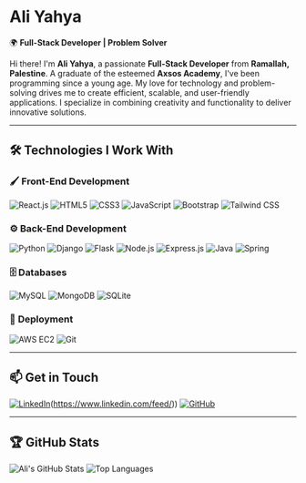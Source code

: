 # Ali  Yahya  
🌍 **Full-Stack Developer | Problem Solver**

Hi there! I'm **Ali Yahya**, a passionate **Full-Stack Developer** from **Ramallah, Palestine**. A graduate of the esteemed **Axsos Academy**, I've been programming since a young age. My love for technology and problem-solving drives me to create efficient, scalable, and user-friendly applications. I specialize in combining creativity and functionality to deliver innovative solutions.

---

## 🛠️ **Technologies I Work With**

### 🖌️ **Front-End Development**
![React.js](https://img.shields.io/badge/-React.js-61DAFB?style=for-the-badge&logo=react&logoColor=black)
![HTML5](https://img.shields.io/badge/-HTML-E34F26?style=for-the-badge&logo=html5&logoColor=white)
![CSS3](https://img.shields.io/badge/-CSS-1572B6?style=for-the-badge&logo=css3&logoColor=white)
![JavaScript](https://img.shields.io/badge/-JavaScript-F7DF1E?style=for-the-badge&logo=javascript&logoColor=black)
![Bootstrap](https://img.shields.io/badge/-Bootstrap-7952B3?style=for-the-badge&logo=bootstrap&logoColor=white)
![Tailwind CSS](https://img.shields.io/badge/-Tailwind_CSS-38B2AC?style=for-the-badge&logo=tailwind-css&logoColor=white)

### ⚙️ **Back-End Development**
![Python](https://img.shields.io/badge/-Python-3776AB?style=for-the-badge&logo=python&logoColor=white)
![Django](https://img.shields.io/badge/-Django-092E20?style=for-the-badge&logo=django&logoColor=white)
![Flask](https://img.shields.io/badge/-Flask-000000?style=for-the-badge&logo=flask&logoColor=white)
![Node.js](https://img.shields.io/badge/-Node.js-339933?style=for-the-badge&logo=node.js&logoColor=white)
![Express.js](https://img.shields.io/badge/-Express.js-000000?style=for-the-badge&logo=express&logoColor=white)
![Java](https://img.shields.io/badge/-Java-007396?style=for-the-badge&logo=java&logoColor=white)
![Spring](https://img.shields.io/badge/-Spring-6DB33F?style=for-the-badge&logo=spring&logoColor=white)

### 🗄️ **Databases**
![MySQL](https://img.shields.io/badge/-MySQL-4479A1?style=for-the-badge&logo=mysql&logoColor=white)
![MongoDB](https://img.shields.io/badge/-MongoDB-47A248?style=for-the-badge&logo=mongodb&logoColor=white)
![SQLite](https://img.shields.io/badge/-SQLite-003B57?style=for-the-badge&logo=sqlite&logoColor=white)

### 🚀 **Deployment**
![AWS EC2](https://img.shields.io/badge/-AWS_EC2-FF9900?style=for-the-badge&logo=amazon-aws&logoColor=white)
![Git](https://img.shields.io/badge/-Git-F05032?style=for-the-badge&logo=git&logoColor=white)

---

## 📫 **Get in Touch**
[![LinkedIn]([https://img.shields.io/badge/-LinkedIn-0A66C2?style=for-the-badge&logo=linkedin&logoColor=white)](https://www.linkedin.com/in/omar-rayyan-4292892a1/])(https://www.linkedin.com/feed/))  [![GitHub](https://img.shields.io/badge/-GitHub-181717?style=for-the-badge&logo=github&logoColor=white)](https://github.com/Ali-Bh-yahya)

---

## 🏆 **GitHub Stats**
![Ali's GitHub Stats](https://github-readme-stats.vercel.app/api?username=Ali-Bh-yahya&show_icons=true&theme=radical) ![Top Languages](https://github-readme-stats.vercel.app/api/top-langs/?username=Ali-Bh-yahya&layout=compact&theme=radical)
